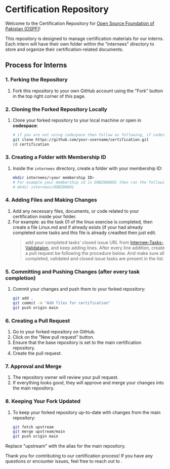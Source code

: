 # Certification Repository

Welcome to the Certification Repository for [Open Source Foundation of Pakistan (OSPF)](https://osfp.org.pk/)!

This repository is designed to manage certification materials for our interns. Each intern will have their own folder within the "internees" directory to store and organize their certification-related documents.

## Process for Interns

### 1. Forking the Repository

1. Fork this repository to your own GitHub account using the "Fork" button in the top right corner of this page.

### 2. Cloning the Forked Repository Locally

1. Clone your forked repository to your local machine or open in **codespace**:

   ```bash
   # if you are not using codespace then follow as following, if codespace is being using then skip this step and go to step 3.
   git clone https://github.com/your-username/certification.git
   cd certification
   ```

### 3. Creating a Folder with Membership ID

1. Inside the `internees` directory, create a folder with your membership ID:

   ```bash
   mkdir internees/<your membership ID>
   # For example your membership id is DOBZ000001 then run the following command
   # mkdir internees/DOBZ00001
   ```

### 4. Adding Files and Making Changes

1. Add any necessary files, documents, or code related to your certification inside your folder.
2. For example: as the task 01 of the linux exercise is completed, then create a file Linux.md and if already exists (if your had already completed some tasks and this file is already creadted then just edit.
   > add your completed tasks' closed issue URL from [Internee-Tasks-Validataion](https://github.com/DevOps-With-Babar-Zahoor/Internee-Tasks-Validataion), and keep adding lines. After every line addition, create a pull request be following the procedure below. And make sure all completed, validated and closed issue tasks are present in the list.

### 5. Committing and Pushing Changes (after every task completion)

1. Commit your changes and push them to your forked repository:

   ```bash
   git add .
   git commit -m "Add files for certification"
   git push origin main
   ```

### 6. Creating a Pull Request

1. Go to your forked repository on GitHub.
2. Click on the "New pull request" button.
3. Ensure that the base repository is set to the main certification repository.
4. Create the pull request.

### 7. Approval and Merge

1. The repository owner will review your pull request.
2. If everything looks good, they will approve and merge your changes into the main repository.

### 8. Keeping Your Fork Updated

1. To keep your forked repository up-to-date with changes from the main repository:

   ```bash
   git fetch upstream
   git merge upstream/main
   git push origin main
   ```

Replace "upstream" with the alias for the main repository.

Thank you for contributing to our certification process! If you have any questions or encounter issues, feel free to reach out to .
